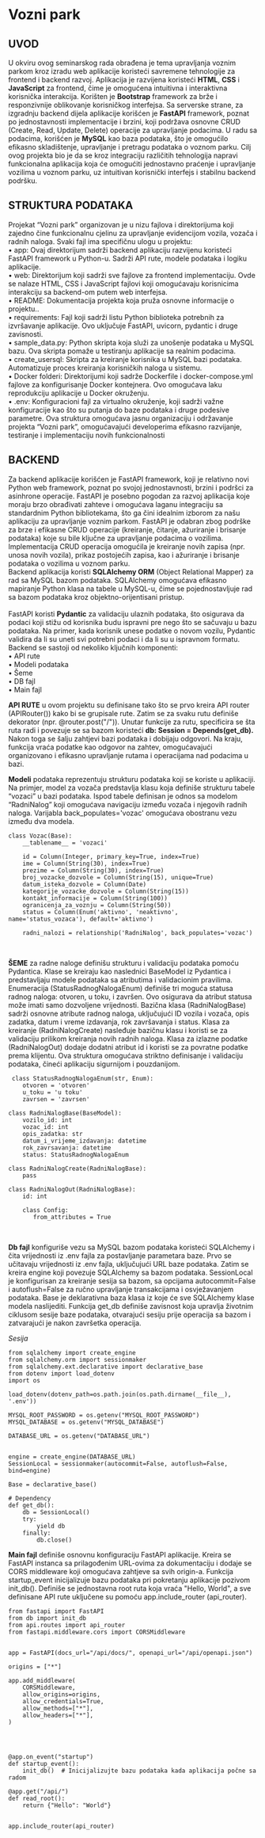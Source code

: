 # Vozni park

## UVOD 

U okviru ovog seminarskog rada obrađena je tema upravljanja voznim parkom kroz izradu web aplikacije koristeći savremene tehnologije za frontend i backend razvoj. Aplikacija je razvijena koristeći **HTML**, **CSS** i **JavaScript** za frontend, čime je omogućena intuitivna i interaktivna korisnička interakcija. Korišten je **Bootstrap** framework za brže i responzivnije oblikovanje korisničkog interfejsa.
Sa serverske strane, za izgradnju backend dijela aplikacije korišćen je **FastAPI** framework, poznat po jednostavnosti implementacije i brzini, koji podržava osnovne CRUD (Create, Read, Update, Delete) operacije za upravljanje podacima. U radu sa podacima, korišćen je **MySQL** kao baza podataka, što je omogućilo efikasno skladištenje, upravljanje i pretragu podataka o voznom parku.
Cilj ovog projekta bio je da se kroz integraciju različitih tehnologija napravi funkcionalna aplikacija koja će omogućiti jednostavno praćenje i upravljanje vozilima u voznom parku, uz intuitivan korisnički interfejs i stabilnu backend podršku.

## STRUKTURA PODATAKA 

Projekat “Vozni park” organizovan je u nizu fajlova i direktorijuma koji zajedno čine funkcionalnu cjelinu za upravljanje evidencijom vozila, vozača i radnih naloga. Svaki fajl ima specifičnu ulogu u projektu: <br>
•	app: Ovaj direktorijum sadrži backend aplikaciju razvijenu koristeći FastAPI framework u Python-u. Sadrži API rute, modele podataka i logiku aplikacije. <br>
•	web: Direktorijum koji sadrži sve fajlove za frontend implementaciju. Ovde se nalaze HTML, CSS i JavaScript fajlovi koji omogućavaju korisnicima interakciju sa backend-om putem web interfejsa.<br>
•	README: Dokumentacija projekta koja pruža osnovne informacije o projektu.. <br>
•	requirements: Fajl koji sadrži listu Python biblioteka potrebnih za izvršavanje aplikacije. Ovo uključuje FastAPI, uvicorn, pydantic i druge zavisnosti. <br>
•	sample_data.py: Python skripta koja služi za unošenje podataka u MySQL bazu. Ova skripta pomaže u testiranju aplikacije sa realnim podacima. <br>
•	create_usersql: Skripta za kreiranje korisnika u MySQL bazi podataka. Automatizuje proces kreiranja korisničkih naloga u sistemu. <br>
•	Docker folderi: Direktorijumi koji sadrže Dockerfile i docker-compose.yml fajlove za konfigurisanje Docker kontejnera. Ovo omogućava laku reprodukciju aplikacije u Docker okruženju. <br>
•	.env: Konfiguracioni fajl za virtualno okruženje, koji sadrži važne konfiguracije kao što su putanja do baze podataka i druge podesive parametre.
Ova struktura omogućava jasnu organizaciju i održavanje projekta “Vozni park”, omogućavajući developerima efikasno razvijanje, testiranje i implementaciju novih funkcionalnosti

## BACKEND

Za backend aplikacije korišćen je FastAPI framework, koji je relativno novi Python web framework, poznat po svojoj jednostavnosti, brzini i podršci za asinhrone operacije. FastAPI je posebno pogodan za razvoj aplikacija koje moraju brzo obrađivati zahteve i omogućava laganu integraciju sa standardnim Python bibliotekama, što ga čini idealnim izborom za našu aplikaciju za upravljanje voznim parkom. FastAPI je odabran zbog podrške za brze i efikasne CRUD operacije (kreiranje, čitanje, ažuriranje i brisanje podataka) koje su bile ključne za upravljanje podacima o vozilima. Implementacija CRUD operacija omogućila je kreiranje novih zapisa (npr. unosa novih vozila), prikaz postojećih zapisa, kao i ažuriranje i brisanje podataka o vozilima u voznom parku.<br>
Backend aplikacija koristi **SQLAlchemy ORM** (Object Relational Mapper) za rad sa MySQL bazom podataka. SQLAlchemy omogućava efikasno mapiranje Python klasa na tabele u MySQL-u, čime se pojednostavljuje rad sa bazom podataka kroz objektno-orijentisani pristup.<br> <br>
FastAPI koristi **Pydantic** za validaciju ulaznih podataka, što osigurava da podaci koji stižu od korisnika budu ispravni pre nego što se sačuvaju u bazu podataka. Na primer, kada korisnik unese podatke o novom vozilu, Pydantic validira da li su uneti svi potrebni podaci i da li su u ispravnom formatu. <br>
Backend se sastoji od nekoliko ključnih komponenti: <br>
•	API rute <br>
•	Modeli podataka <br>
•	Šeme <br>
•	DB fajl <br>
•	Main fajl <br>

**API RUTE**  u ovom projektu su definisane tako što se prvo kreira API router (APIRouter()) kako bi se grupisale rute. Zatim se za svaku rutu definiše dekorator (npr. @router.post("/")). Unutar funkcije za rutu, specificira se šta ruta radi i povezuje se sa bazom koristeći **db: Session = Depends(get_db).** Nakon toga se šalju zahtjevi bazi podataka i dobijaju odgovori. Na kraju, funkcija vraća podatke kao odgovor na zahtev, omogućavajući organizovano i efikasno upravljanje rutama i operacijama nad podacima u bazi. <br>

**Modeli** podataka reprezentuju strukturu podataka koji se koriste u aplikaciji. Na primjer, model za vozača predstavlja klasu koja definiše strukturu tabele “vozaci” u bazi podataka. Ispod tabele definisan je odnos sa modelom “RadniNalog” koji omogućava navigaciju između vozača i njegovih radnih naloga. Varijabla back_populates='vozac' omogućava obostranu vezu između dva modela. <br>


```
class Vozac(Base):
    __tablename__ = 'vozaci'

    id = Column(Integer, primary_key=True, index=True)
    ime = Column(String(30), index=True)
    prezime = Column(String(30), index=True)
    broj_vozacke_dozvole = Column(String(15), unique=True)
    datum_isteka_dozvole = Column(Date)
    kategorije_vozacke_dozvole = Column(String(15))
    kontakt_informacije = Column(String(100))
    ogranicenja_za_voznju = Column(String(50))
    status = Column(Enum('aktivno', 'neaktivno', name='status_vozaca'), default='aktivno')

    radni_nalozi = relationship('RadniNalog', back_populates='vozac')
```
<br>

**ŠEME** za radne naloge definišu strukturu i validaciju podataka pomoću Pydantica. Klase se kreiraju kao naslednici BaseModel iz Pydantica i predstavljaju modele podataka sa atributima i validacionim pravilima. Enumeracija (StatusRadnogNalogaEnum) definiše tri moguća statusa radnog naloga: otvoren, u toku, i završen. Ovo osigurava da atribut statusa može imati samo dozvoljene vrijednosti. Bazična klasa (RadniNalogBase) sadrži osnovne atribute radnog naloga, uključujući ID vozila i vozača, opis zadatka, datum i vreme izdavanja, rok završavanja i status. Klasa za kreiranje (RadniNalogCreate) nasleđuje bazičnu klasu i koristi se za validaciju prilikom kreiranja novih radnih naloga. Klasa za izlazne podatke (RadniNalogOut) dodaje dodatni atribut id i koristi se za povratne podatke prema klijentu. Ova struktura omogućava striktno definisanje i validaciju podataka, čineći aplikaciju sigurnijom i pouzdanijom. <br>

```
 class StatusRadnogNalogaEnum(str, Enum):
    otvoren = 'otvoren'
    u_toku = 'u toku'
    zavrsen = 'zavrsen'

class RadniNalogBase(BaseModel):
    vozilo_id: int
    vozac_id: int
    opis_zadatka: str
    datum_i_vrijeme_izdavanja: datetime
    rok_zavrsavanja: datetime
    status: StatusRadnogNalogaEnum

class RadniNalogCreate(RadniNalogBase):
    pass

class RadniNalogOut(RadniNalogBase):
    id: int
    
    class Config:
       from_attributes = True
```
<br>

**Db fajl** konfiguriše vezu sa MySQL bazom podataka koristeći SQLAlchemy i čita vrijednosti iz .env fajla za postavljanje parametara baze. Prvo se učitavaju vrijednosti iz .env fajla, uključujući URL baze podataka. Zatim se kreira engine koji povezuje SQLAlchemy sa bazom podataka. SessionLocal je konfigurisan za kreiranje sesija sa bazom, sa opcijama autocommit=False i autoflush=False za ručno upravljanje transakcijama i osvježavanjem podataka. Base je deklarativna baza klasa iz koje će sve SQLAlchemy klase modela naslijediti. Funkcija get_db definiše zavisnost koja upravlja životnim ciklusom sesije baze podataka, otvarajući sesiju prije operacija sa bazom i zatvarajući je nakon završetka operacija.

*Sesija* 
<br>

```
from sqlalchemy import create_engine
from sqlalchemy.orm import sessionmaker
from sqlalchemy.ext.declarative import declarative_base
from dotenv import load_dotenv
import os

load_dotenv(dotenv_path=os.path.join(os.path.dirname(__file__), '.env'))

MYSQL_ROOT_PASSWORD = os.getenv("MYSQL_ROOT_PASSWORD")
MYSQL_DATABASE = os.getenv("MYSQL_DATABASE")

DATABASE_URL = os.getenv("DATABASE_URL")


engine = create_engine(DATABASE_URL)
SessionLocal = sessionmaker(autocommit=False, autoflush=False, bind=engine)

Base = declarative_base()

# Dependency
def get_db():
    db = SessionLocal()
    try:
        yield db
    finally:
        db.close()
```
**Main fajl** definiše osnovnu konfiguraciju FastAPI aplikacije. Kreira se FastAPI instanca sa prilagođenim URL-ovima za dokumentaciju i dodaje se CORS middleware koji omogućava zahtjeve sa svih origin-a. Funkcija startup_event inicijalizuje bazu podataka pri pokretanju aplikacije pozivom init_db(). Definiše se jednostavna root ruta koja vraća "Hello, World", a sve definisane API rute uključene su pomoću app.include_router (api_router). <br>

```
from fastapi import FastAPI
from db import init_db
from api.routes import api_router
from fastapi.middleware.cors import CORSMiddleware


app = FastAPI(docs_url="/api/docs/", openapi_url="/api/openapi.json")

origins = ["*"]

app.add_middleware(
    CORSMiddleware,
    allow_origins=origins,
    allow_credentials=True,
    allow_methods=["*"],
    allow_headers=["*"],
)




@app.on_event("startup")
def startup_event():
    init_db()  # Inicijalizujte bazu podataka kada aplikacija počne sa radom

@app.get("/api/")
def read_root():
    return {"Hello": "World"}


app.include_router(api_router)
```
